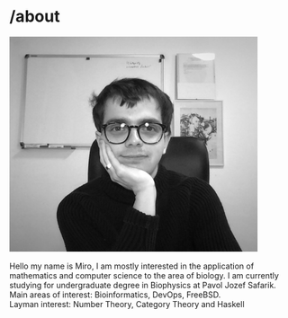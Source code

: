 # /about


<img src="https://raw.githubusercontent.com/miroslavkurka/miroslavkurka.github.io/master/profilepic.png" alt="Miro Kurka 2021" width="440.55" height="383.35">



Hello my name is Miro, I am mostly interested in the application of mathematics and computer science to the area of biology.
I am currently studying for undergraduate degree in Biophysics at Pavol Jozef Safarik.<br/>
Main areas of interest: Bioinformatics, DevOps, FreeBSD.<br/>
Layman interest: Number Theory, Category Theory and Haskell 

